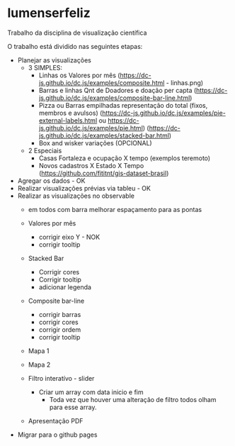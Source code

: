 # lumenserfeliz
Trabalho da disciplina de visualização científica

O trabalho está dividido nas seguintes etapas:
* Planejar as visualizações 
    - 3 SIMPLES:
      - Linhas os Valores por mês 
        (https://dc-js.github.io/dc.js/examples/composite.html - linhas.png)
      - Barras e linhas Qnt de Doadores e doação per capta
        (https://dc-js.github.io/dc.js/examples/composite-bar-line.html)
      - Pizza ou Barras empilhadas representação do total (fixos, membros e avulsos)
        (https://dc-js.github.io/dc.js/examples/pie-external-labels.html ou https://dc-js.github.io/dc.js/examples/pie.html)
        (https://dc-js.github.io/dc.js/examples/stacked-bar.html)
      - Box and wisker variações (OPCIONAL)        
    - 2 Especiais
      - Casas Fortaleza e ocupação X tempo
        (exemplos teremoto)
      - Novos cadastros X Estado X Tempo  
        (https://github.com/fititnt/gis-dataset-brasil)
* Agregar os dados - OK
* Realizar visualizações prévias via tableu - OK
* Realizar as visualizações no observable 
  - em todos com barra melhorar espaçamento para as pontas
  - Valores por mês
    - corrigir eixo Y - NOK
    - corrigir tooltip
  - Stacked Bar
    - Corrigir cores
    - Corrigir tooltip
    - adicionar legenda
  - Composite bar-line
    - corrigir barras
    - corrigir cores
    - corrigir ordem
    - corrigir tooltip
  - Mapa 1
    
  - Mapa 2
  - Filtro interatívo - slider
      - Criar um array com data inicio e fim
        - Toda vez que houver uma alteração de filtro todos olham para esse array.
  - Apresentação PDF
* Migrar para o github pages
